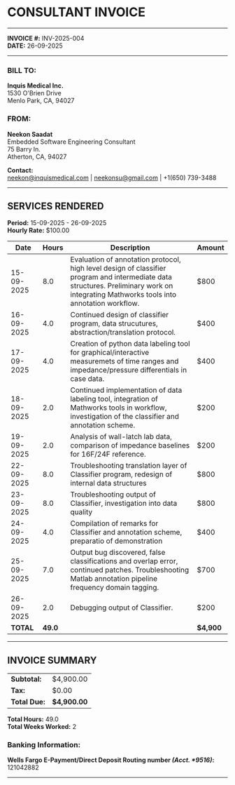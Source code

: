 # CONSULTANT INVOICE

---

**INVOICE #:** INV-2025-004  
**DATE:** 26-09-2025  

---

### **BILL TO:**
**Inquis Medical Inc.**  
1530 O'Brien Drive   
Menlo Park, CA, 94027 

### **FROM:**
**Neekon Saadat**  
Embedded Software Engineering Consultant  
75 Barry ln.  
Atherton, CA, 94027  

**Contact:**  
neekon@inquismedical.com | neekonsu@gmail.com | +1(650) 739-3488  

---

## **SERVICES RENDERED**

**Period:** 15-09-2025 - 26-09-2025  
**Hourly Rate:** $100.00  

| Date | Hours | Description | Amount |
|------|-------|-------------|--------|
| 15-09-2025 | 8.0 | Evaluation of annotation protocol, high level design of classifier program and intermediate data structures. Preliminary work on integrating Mathworks tools into annotation workflow. | $800 |
| 16-09-2025 | 4.0 | Continued design of classifier program, data strucutures, abstraction/translation protocol. | $400 |
| 17-09-2025 | 4.0 | Creation of python data labeling tool for graphical/interactive measuremets of time ranges and impedance/pressure differentials in case data. | $400 |
| 18-09-2025 | 2.0 | Continued implementation of data labeling tool, integration of Mathworks tools in workflow, investigation of the classifier and annotation scheme. | $200 |
| 19-09-2025 | 2.0 | Analysis of wall-latch lab data, comparison of impedance baselines for 16F/24F reference. | $200 |
| 22-09-2025 | 8.0 | Troubleshooting translation layer of Classifier program, redesign of internal data structures | $800 |
| 23-09-2025 | 8.0 | Troubleshooting output of Classifier, investigation into data quality | $800 |
| 24-09-2025 | 4.0 | Compilation of remarks for Classifier and annotation scheme, preparatio of demonstration | $400 |
| 25-09-2025 | 7.0 | Output bug discovered, false classifications and overlap error, continued patches. Troubleshooting Matlab annotation pipeline frequency domain tagging. | $700 |
| 26-09-2025 | 2.0 | Debugging output of Classifier. | $200 |
| **TOTAL** | **49.0** | | **$4,900** |
---

## **INVOICE SUMMARY**

| | |
|---|---|
| **Subtotal:** | $4,900.00 |
| **Tax:** | $0.00 |
| **Total Due:** | **$4,900.00** |

**Total Hours:** 49.0  
**Total Weeks Worked:** 2

### Banking Information:
 **Wells Fargo E-Payment/Direct Deposit Routing number *(Acct. \*9516)*:** 121042882

---
